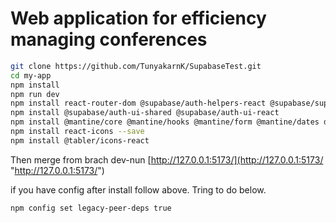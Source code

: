 # Web application for efficiency managing conferences
```bash
git clone https://github.com/TunyakarnK/SupabaseTest.git
cd my-app
npm install 
npm run dev
npm install react-router-dom @supabase/auth-helpers-react @supabase/supabase-js
npm install @supabase/auth-ui-shared @supabase/auth-ui-react
npm install @mantine/core @mantine/hooks @mantine/form @mantine/dates dayjs
npm install react-icons --save
npm install @tabler/icons-react
```
Then merge from brach dev-nun
 [http://127.0.0.1:5173/](http://127.0.0.1:5173/ "http://127.0.0.1:5173/")
 
if you have config after install follow above. Tring to do below.
```bash
npm config set legacy-peer-deps true
```
